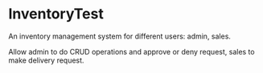 # InventoryTest
An inventory management system for different users: admin, sales. 

Allow admin to do CRUD operations and approve or deny request, sales to make delivery request.
